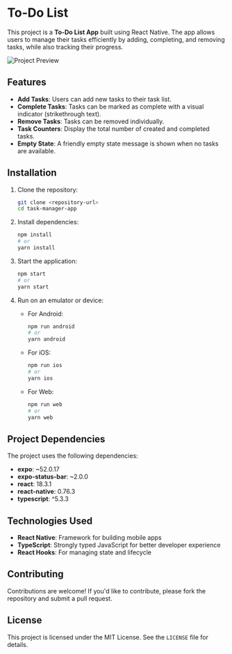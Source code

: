 # To-Do List

This project is a **To-Do List App** built using React Native. The app allows users to manage their tasks efficiently by adding, completing, and removing tasks, while also tracking their progress.

![Project Preview](./assets/projectPreview.png)

## Features

- **Add Tasks**: Users can add new tasks to their task list.
- **Complete Tasks**: Tasks can be marked as complete with a visual indicator (strikethrough text).
- **Remove Tasks**: Tasks can be removed individually.
- **Task Counters**: Display the total number of created and completed tasks.
- **Empty State**: A friendly empty state message is shown when no tasks are available.


## Installation

1. Clone the repository:

   ```bash
   git clone <repository-url>
   cd task-manager-app
   ```

2. Install dependencies:

   ```bash
   npm install
   # or
   yarn install
   ```

3. Start the application:

   ```bash
   npm start
   # or
   yarn start
   ```

4. Run on an emulator or device:

   - For Android:
     ```bash
     npm run android
     # or
     yarn android
     ```
   - For iOS:
     ```bash
     npm run ios
     # or
     yarn ios
     ```

   - For Web:
     ```bash
     npm run web
     # or
     yarn web
     ```

## Project Dependencies

The project uses the following dependencies:

- **expo**: ~52.0.17
- **expo-status-bar**: ~2.0.0
- **react**: 18.3.1
- **react-native**: 0.76.3
- **typescript**: ^5.3.3


## Technologies Used

- **React Native**: Framework for building mobile apps
- **TypeScript**: Strongly typed JavaScript for better developer experience
- **React Hooks**: For managing state and lifecycle



## Contributing

Contributions are welcome! If you'd like to contribute, please fork the repository and submit a pull request.

## License

This project is licensed under the MIT License. See the `LICENSE` file for details.
